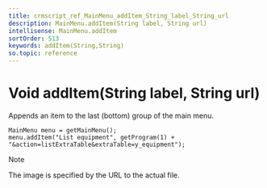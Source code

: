 ```yaml
---
title: crmscript_ref_MainMenu_addItem_String_label_String_url
description: MainMenu.addItem(String label, String url)
intellisense: MainMenu.addItem
sortOrder: 513
keywords: addItem(String,String)
so.topic: reference
---
```


# Void addItem(String label, String url)

Appends an item to the last (bottom) group of the main menu.

```crmscript
MainMenu menu = getMainMenu();
menu.addItem("List equipment", getProgram(1) + "&action=listExtraTable&extraTable=y_equipment");
```

> [!NOTE]
> The image is specified by the URL to the actual file.
